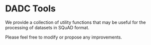 # DADC Tools

We provide a collection of utility functions that may be useful for the processing of datasets in SQuAD format.

Please feel free to modify or propose any improvements.
